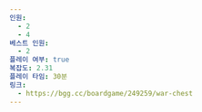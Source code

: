 ```yaml
---
인원:
  - 2
  - 4
베스트 인원:
  - 2
플레이 여부: true
복잡도: 2.31
플레이 타임: 30분
링크:
  - https://bgg.cc/boardgame/249259/war-chest
---
```

